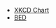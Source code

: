  - [XKCD Chart](https://xkcd.com/radiation/)
 - [BED](https://en.wikipedia.org/wiki/Banana_equivalent_dose)